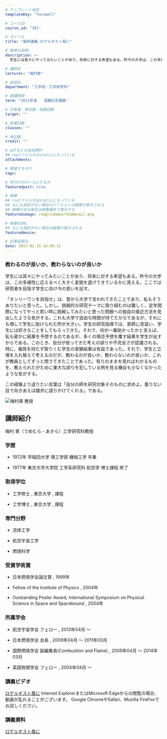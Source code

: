 ```yaml
---
# テンプレート指定
templateKey: "farewell"

# コースID
course_id: "391"

# タイトル
title: "最終講義-ロゲルギスト風に"

# 簡単な説明
description: >-
  学生には其々にやってみたいことがあり、将来に対する希望もある。昨今の大学は、この多様性に応えるべく大きく変貌を遂げてきているかに見える。ここでは研究者を目指す学生に向け今の思いを記す。  ...

# 講師名
lecturer: "梅村章"

# 部局名
department: "工学部／工学研究科"

# 開講時限
term: "2012年度	退職記念講義"

# 対象者、単位数、授業回数
target: ""

# 授業回数
classes: ""

# 単位数
credit: ""

# pdfなどの追加資料
## rootフォルダはstaticになっている
attachments: 

# 関連するタグ
tags:

# 色付けのロールにするか
featuredpost: true

# 画像
## rootフォルダはstaticになっている
## なにも指定がない場合はデフォルトの画像が表示される
## 映像がある場合は映像優先で表示する
featuredimage: /img/common/thumbnail.png

# 映像のURL
## なにも指定がない場合は画像が表示される
featuredmovie: 

# 記事投稿日
date: 2017-02-15 14:45:11
---
```


### 教わるのが良いか、教わらないのが良いか


学生には其々にやってみたいことがあり、将来に対する希望もある。昨今の大学は、この多様性に応えるべく大きく変貌を遂げてきているかに見える。ここでは研究者を目指す学生に向け今の思いを記す。

「オンリーワンを目指せ」は、昔から大学で言われてきたことであり、私もそうありたいと思った。しかし、挑戦的な研究テーマに取り組むのは難しく、定年間際になってやっと若い時に挑戦してみたいと思った問題への独自の接近方法を見出したような気がする。これも大学で自由な時間が持てたからであるが、それにも増して学生に助けられた所が大きい。学生の研究指導では、恩師に見習い、学生には好きなことをしてもらってきた。それで、何が一番助かったかと言えば、私も密かに結果を予想するのであるが、多くの場合予想を覆す結果を学生が出すからである。このとき、自分が依ってきた考えの誤りや不完全さが認識される。特に、偏見を持たず取りくむ学生の実験結果は有益であった。それで、学生と立場を入れ替えて考えるのだが、教わるのが良いか、教わらないのが良いか、これが教員としてずっと問うてきたことであった。有りのままを見ればわかるものを、教えられたがために重大な誤りを犯している例を見る機会も少なくなかったような気がする。

この経験より送りたい言葉は「自分の師を研究対象そのものに求めよ。曇りない目で向きあえば雄弁に語りかけてくれる」である。


![梅村章 教授](/files/391/s_H24umemura_facephoto.jpg) 

## 講師紹介


梅村 章（うめむら・あきら）工学研究科教授


### 学歴



* 1972年 早稲田大学 理工学部 機械工学 卒業

* 1977年 東京大学大学院 工学系研究科 航空学 博士課程 修了


### 取得学位



* 工学修士 , 東京大学 , 課程

* 工学博士 , 東京大学 , 課程


### 専門分野



* 流体工学

* 航空宇宙工学

* 燃焼科学


### 受賞学術賞



* 日本燃焼学会論文賞 , 1999年

* Fellow of the Institute of Physics , 2004年

* Outstanding Poster Award, International Symposium on Physical Science in Space and Spacebound , 2004年


### 所属学会



* 航空宇宙学会 フェロー , 2013年04月 〜

* 日本燃焼学会 会長 , 2009年04月 〜 2011年03月

* 国際燃焼学会 副編集長(Combustion and Flame) , 2009年04月 〜 2014年03月

* 英国物理学会 フェロー , 2004年04月 〜


### 講義ビデオ


[ロゲルギスト風に](https://nuvideo.media.nagoya-u.ac.jp/embed/07036df998dd80bdf01fc15835c4d3a736372a8d)
Internet ExplorerまたはMicrosoft Edgeからの閲覧の場合、動画が乱れることがございます。
Google ChromeやSafari、Mozilla FireFoxでお試しください。


### 講義資料


[ロゲルギスト風に](/files/391/new_H24umemuraLL.pdf) 

